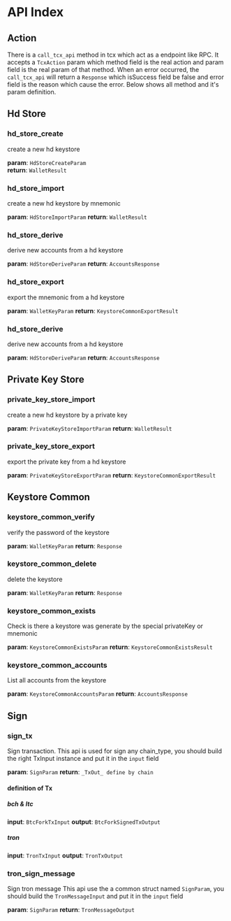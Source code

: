 # API Index

## Action
There is a `call_tcx_api` method in tcx which act as a endpoint like RPC. It accepts a `TcxAction` param which method field is
the real action and param field is the real param of that method.
When an error occurred, the `call_tcx_api` will return a `Response` which isSuccess field be false and error field is the reason 
which cause the error.
Below shows all method and it's param definition. 

## Hd Store
### hd_store_create
create a new hd keystore

__param__: `HdStoreCreateParam`  
__return__: `WalletResult`

### hd_store_import
create a new hd keystore by mnemonic

__param__: `HdStoreImportParam`
__return__: `WalletResult`

### hd_store_derive
derive new accounts from a hd keystore

__param__: `HdStoreDeriveParam`
__return__: `AccountsResponse`


### hd_store_export
export the mnemonic from a hd keystore

__param__: `WalletKeyParam`
__return__: `KeystoreCommonExportResult`

### hd_store_derive
derive new accounts from a hd keystore

__param__: `HdStoreDeriveParam`
__return__: `AccountsResponse`

## Private Key Store
### private_key_store_import
create a new hd keystore by a private key

__param__: `PrivateKeyStoreImportParam`
__return__: `WalletResult`

### private_key_store_export
export the private key from a hd keystore

__param__: `PrivateKeyStoreExportParam`
__return__: `KeystoreCommonExportResult`


## Keystore Common

### keystore_common_verify
verify the password of the keystore

__param__: `WalletKeyParam`
__return__: `Response`

### keystore_common_delete
delete the keystore

__param__: `WalletKeyParam`
__return__: `Response`

### keystore_common_exists
Check is there a keystore was generate by the special privateKey or mnemonic

__param__: `KeystoreCommonExistsParam`
__return__: `KeystoreCommonExistsResult`


### keystore_common_accounts
List all accounts from the keystore

__param__: `KeystoreCommonAccountsParam`
__return__: `AccountsResponse`


## Sign
### sign_tx
Sign transaction.
This api is used for sign any chain_type, you should build the right TxInput instance and put it in the `input` field 

__param__: `SignParam`
__return__: `_TxOut_ define by chain`

#### definition of Tx

##### bch & ltc
__input__: `BtcForkTxInput`
__output__: `BtcForkSignedTxOutput`

##### tron
__input__: `TronTxInput`
__output__: `TronTxOutput`



### tron_sign_message
Sign tron message
This api use the a common struct named `SignParam`, you should build the `TronMessageInput` and put it in the `input` field 

__param__: `SignParam`
__return__: `TronMessageOutput`

